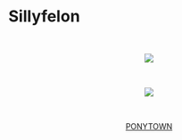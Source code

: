 # Sillyfelon
⠀⠀⠀ ⠀⠀ <p align="center">![](https://komarev.com/ghpvc/?username=sillyfelon&label=BUDDY+COUNT&color=fb2024)</p>
⠀⠀⠀⠀ ⠀ <p align="center">![]([https://cdn.discordapp.com/attachments/939635267919306792/1336857124340236370/IMG_5875.gif?ex=67a554b8&is=67a40338&hm=002ba737dbaa3074184ba83ecaae8c26af5105b06cd635ec5be8cd4fd96264cd&])</p>

⠀⠀⠀⠀  <p align="center">[PONYTOWN](https://thefelon.straw.page)</p>
